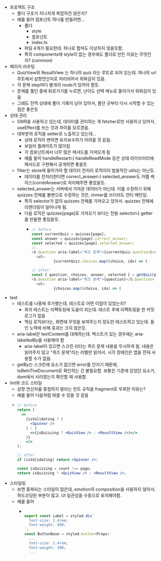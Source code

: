 - 프로젝트 구조
	- 폴더 구조가 지나치게 복잡하진 않은지?
	- 예를 들어 컴포넌트 하나를 만들려면...
		- 폴더
			- style
			- 컴포넌트
			- index.ts
		- 파일 4개가 필요한데. 하나로 합쳐도 이상하지 않을듯함.
		- 특히 components에 style이 없는 경우에도 폴더로 만든 이유는 무엇인지? (common)
- 페이지 라우팅
	- QuizView와 ResultView 는 하나의 quiz 라는 루트로 되어 있는데. 하나의 url 루트에서 삼항연산자로 처리되어서 위화감이 있음.
	- 각 문제 step마다 별개의 route가 있어야 할듯.
	- 문제를 풀던 중에 뒤로가기를 누르면, 난이도 선택 메뉴로 돌아가서 위화감이 있음
	- 그래도 전역 상태에 풀이 기록이 남아 있어서, 풀던 곳부터 다시 시작할 수 있는 점은 좋은듯
- 상태 관리
	- SWR을 사용하고 있는데, 데이터를 관리하는 게 fetcher로만 사용하고 있어서, useEffect를 쓰는 것과 차이를 모르겠음.
	- 대부분의 로직을 setter로 노출하고 있는데...
		- 상태 로직이 변하면 유지보수하기 어려울 것 같음.
		- 보일러 플레이트가 많아짐
		- 각 컴포넌트에서 너무 많은 메서드를 가져오게 됨
		- 예를 들어 handleRestart나 handleReadMode 등은 상태 라이브러리에 메서드로 구현해서 공개하면 좋을듯
	- filter는 store에 들어가야 할 데이터 전처리 로직이지 범용적인 utils는 아닌듯.
		- 데이터를 전처리한다면 correct_answer나 selected_answer도 카멜 케이스(corretAnsewr)로 처리해주면 좋았을듯.
	- selected_answer는 서버에서 가져온 데이터가 아닌데. 이를 수정하기 위해 quizzes 전체를 불변으로 수정하는 것은, immer를 쓰더라도 안티 패턴임.
		- 특히 selector가 없이 quizzes 전체를 가져오고 있어서. quizzes 전체에 리렌더링이 일어나게 됨.
		- 다음 로직은 quizzes[page]로 가져오기 보다는 전용 selector나 getter를 만들면 좋았을듯.
			- ```js
			  // before
			  const currentQuiz = quizzes[page];
			  const answer = quizzes[page].correct_answer;
			  const selected = quizzes[page].selected_answer;
			  //...
			  <S.Question aria-label="퀴즈 문제">{currentQuiz.question}</S.Question>
			  	<ul>
			    		{currentQuiz.choices.map((choice, idx) => (
			  
			  // after
			  const { question, choices, answer, selected } = getQuiz(page)
			  <S.Question aria-label="퀴즈 문제">{question}</S.Question>
			  	<ul>
			    		{choices.map((choice, idx) => (
			  ```
- test
	- 테스트를 나중에 추가했는데, 테스트로 어떤 이점이 있었는지?
		- 회귀 테스트는 리팩토링에 도움이 되는데. 테스트 후에 리팩토링을 한 커밋 로그가 없음
		- 핵심 로직보다는, 화면에 무엇을 보여주는지 정도만 테스트하고 있는데. 들인 노력에 비해 효과는 크지 않은듯.
	- aria-label은 textContent를 대체하는데. 텍스트가 있는 경우에는 aria-labelledBy를 사용해야 함
		- aria-label이 있으면 스크린 리더는 퀴즈 문제 내용을 무시하게 됨. 내용은 읽어주지 않고 "퀴즈 문제"라는 라벨만 읽어서. 시각 장애인은 앱을 전혀 사용할 수가 없음.
	- getBy는 스크린에 요소가 없으면 error를 던지기 때문에, toBeInTheDocument로 확인하는 건 불필요함. 보통은 기존에 있었던 요소가, dom에서 사라졌는지 확인할 때 사용함.
- lint와 코드 스타일
	- 삼항 연산자를 중첩하지 말라는 린트 규칙을 fragment로 우회한 이유는?
	- 예를 들어 다음처럼 바꿀 수 있을 것 같음
	- ```jsx
	  // before
	  return (
	    <>
	      {isValidating ? (
	        <Spinner />
	      ) : (
	        <>{isQuizzing ? <QuizView /> : <ResultView />}</>
	      )}
	      </>
	  );
	  
	  // after
	  if (isValidating) return <Spinner />;
	  
	  const isQuizzing = count !== page;
	  return isQuizzing ? <QuizView /> : <ResultView />;
	  ```
- 스타일링
	- 보면 중복되는 스타일이 많은데, emotion의 composition을 사용하지 않아서, 하드코딩된 부분이 많고. UI 일관성을 수동으로 유지해야함.
	- 예를 들어
		- ```jsx
		  
		  export const Label = styled.div`
		    font-size: 2.4rem;
		    font-weight: 900;
		  `;
		  const ButtonBase = styled.button<Props>`
		    ...
		    font-size: 2.4rem;
		    font-weight: 500;
		    ...
		  `
		  
		  ```